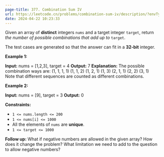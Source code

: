 ```yaml
---
page-title: 377. Combination Sum IV
url: https://leetcode.cn/problems/combination-sum-iv/description/?envType=daily-question&envId=2024-04-22
date: 2024-04-22 10:23:33
---
```

Given an array of **distinct** integers `nums` and a target integer `target`, return *the number of possible combinations that add up to* `target`.

The test cases are generated so that the answer can fit in a **32-bit** integer.

**Example 1:**

**Input:** nums = \[1,2,3\], target = 4
**Output:** 7
**Explanation:**
The possible combination ways are:
(1, 1, 1, 1)
(1, 1, 2)
(1, 2, 1)
(1, 3)
(2, 1, 1)
(2, 2)
(3, 1)
Note that different sequences are counted as different combinations.

**Example 2:**

**Input:** nums = \[9\], target = 3
**Output:** 0

**Constraints:**

-   `1 <= nums.length <= 200`
-   `1 <= nums[i] <= 1000`
-   All the elements of `nums` are **unique**.
-   `1 <= target <= 1000`

**Follow up:** What if negative numbers are allowed in the given array? How does it change the problem? What limitation we need to add to the question to allow negative numbers?